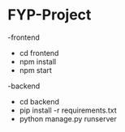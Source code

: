 # FYP-Project

-frontend
* cd frontend
* npm install
* npm start

-backend
* cd backend
* pip install -r requirements.txt
* python manage.py runserver
